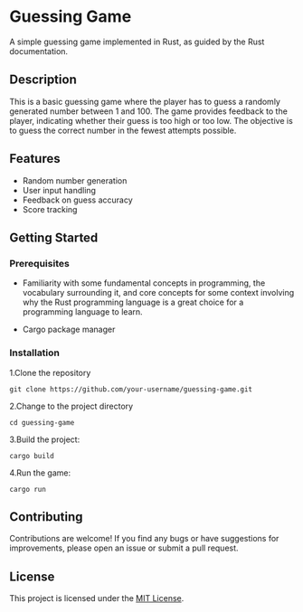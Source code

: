 # Guessing Game

A simple guessing game implemented in Rust,
  as guided by the Rust documentation.

## Description

This is a basic guessing game where the player has to guess a randomly
  generated number between 1 and 100. The game provides feedback to the
  player, indicating whether their guess is too high or too low. The objective
  is to guess the correct number in the fewest attempts possible.

## Features

- Random number generation
- User input handling
- Feedback on guess accuracy
- Score tracking

## Getting Started

### Prerequisites

- Familiarity with some fundamental concepts in programming, the vocabulary
  surrounding it, and core concepts for some context involving why the Rust
  programming language is a great choice for a programming language to learn.

- Cargo package manager

### Installation

1.Clone the repository

  ```shell
  git clone https://github.com/your-username/guessing-game.git
  ```

2.Change to the project directory

  ```shell
  cd guessing-game
  ```

3.Build the project:

  ```shell
  cargo build
  ```

4.Run the game:

  ```shell
  cargo run
  ```

## Contributing

Contributions are welcome! If you find any bugs or have suggestions for
  improvements, please open an issue or submit a pull request.

## License

This project is licensed under the [MIT License](LICENSE).
